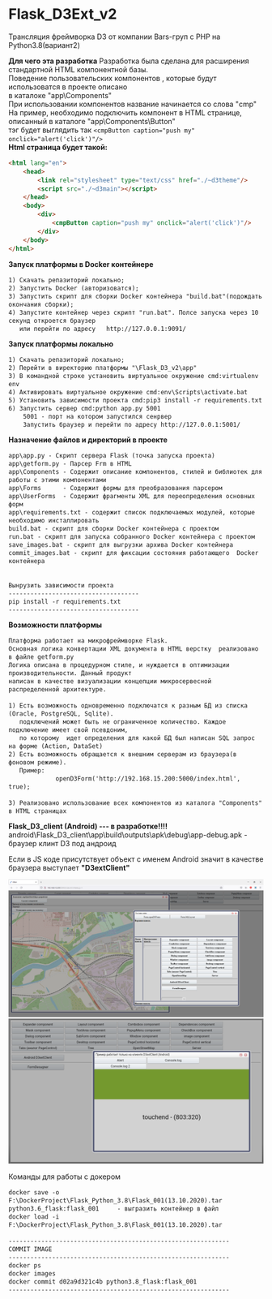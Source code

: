 # Flask_D3Ext_v2
Трансляция фреймворка D3 от компании Bars-груп с PHP на Python3.8(вариант2)

**Для чего эта разработка**
Разработка была сделана для расширения стандартной HTML компонентной базы.
<br/>Поведение пользовательских компонентов , которые будут использоватся в проекте описано 
<br/>в каталоке "app\Components"
<br/>При использовании компонентов название начинается со слова "cmp"
<br/>На пример, необходимо подключить компонент в HTML странице, описанный в каталоге "app\Components\Button"
<br/> тэг будет выглядить так ```<cmpButton caption="push my" onclick="alert('click')"/>```
<br/>__Html страница будет такой:__
```html
<html lang="en">
	<head>
		<link rel="stylesheet" type="text/css" href="./~d3theme"/>
		<script src="./~d3main"></script>
	</head>
	<body>
		<div>
			<cmpButton caption="push my" onclick="alert('click')"/>
		</div>
	</body>
</html>
```

**Запуск платформы в Docker контейнере**
```
1) Скачать репазиторий локально;
2) Запустить Docker (авторизоватся);
3) Запустить скрипт для сборки Docker контейнера "build.bat"(подождать окончания сборки);
4) Запустите контейнер через скрипт "run.bat". Полсе запуска через 10 секунд откроется браузер 
   или перейти по адресу   http://127.0.0.1:9091/
```

**Запуск платформы локально**
```
1) Скачать репазиторий локально;
2) Перейти в виректорию платформы "\Flask_D3_v2\app"
3) В командной строке установить виртуальное окружение cmd:virtualenv env
4) Активировать виртуальное окружение cmd:env\Scripts\activate.bat
5) Установить зависимости проекта cmd:pip3 install -r requirements.txt
6) Запустить сервер cmd:python app.py 5001
    5001 - порт на котором запустился сенрвер
	Запустить браузер и перейти по адресу http://127.0.0.1:5001/
``` 

**Назначение файлов и директорий в проекте**
```
app\app.py - Скрипт сервера Flask (точка запуска проекта)
app\getform.py - Парсер Frm в HTML
app\Components - Содержит описание компонентов, стилей и библиотек для работы с этими компонентами
app\Forms      - Содержит формы для преобразования парсером
app\UserForms  - Содержит фрагменты XML для переопределения основных форм
app\requirements.txt - содержит список подключаемых модулей, которые необходимо инсталлировать
build.bat - скрипт для сборки Docker контейнера с проектом
run.bat - скрипт для запуска собранного Docker контейнера с проектом
save_images.bat - скрипт для выгрузки архива Docker контейнера
commit_images.bat - скрипт для фиксации состояния работающего  Docker контейнера


Вынрузить зависимости проекта
------------------------------------
pip install -r requirements.txt 
------------------------------------
```

**Возможности платформы** <br/>
```
Платформа работает на микрофреймворке Flask.
Основная логика конвертации XML документа в HTML верстку  реализовано в файле getform.py
Логика описана в процедурном стиле, и нуждается в оптимизации производительности. Данный продукт
написан в качестве визуализации концепции микросервесной распределенной архитектуре.     
 
1) Есть возможность одновременно подключатся к разным БД из списка (Oracle, PostgreSQL, Sqlite).
   подключений может быть не ограниченное количество. Каждое подключение имеет свой псевдоним,
   по которому  идет определения для какой БД был написан SQL запрос на форме (Action, DataSet)  
2) Есть возможность обращается к внешним серверам из браузера(в фоновом режиме).
   Пример:
             openD3Form('http://192.168.15.200:5000/index.html', true);  
  
3) Реализовано использование всех компонентов из каталога "Components" в HTML страницах
```

**Flask_D3_client (Android) --- в разработке!!!!** <br/>
android\Flask_D3_client\app\build\outputs\apk\debug\app-debug.apk - браузер клинт D3 под андроид

Если в JS коде присутствует объект  с именем Android значит в качестве браузера выступает **"D3extClient"** 

<img src="https://github.com/MyasnikovIA/Flask_D3_v2/blob/main/img/scr.png?raw=true"/>


<img src="https://github.com/MyasnikovIA/Flask_D3_v2/blob/main/img/scrAndroid.png?raw=true"/>

Команды для работы с докером
```
docker save -o F:\DockerProject\Flask_Python_3.8\Flask_001(13.10.2020).tar python3.6_flask:flask_001     - выгразить контейнер в файл 
docker load -i F:\DockerProject\Flask_Python_3.8\Flask_001(13.10.2020).tar

-------------------------------------------------------------
COMMIT IMAGE
-------------------------------------------------------------
docker ps
docker images
docker commit d02a9d321c4b python3.8_flask:flask_001
-------------------------------------------------------------
```